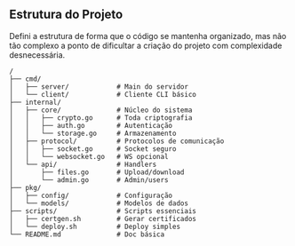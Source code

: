 ## Estrutura do Projeto
Defini a estrutura de forma que o código se mantenha organizado, mas não tão complexo a ponto de dificultar a criação do projeto com complexidade desnecessária.

```
/
├── cmd/
│   ├── server/            # Main do servidor
│   └── client/            # Cliente CLI básico
├── internal/
│   ├── core/              # Núcleo do sistema
│   │   ├── crypto.go      # Toda criptografia
│   │   ├── auth.go        # Autenticação
│   │   └── storage.go     # Armazenamento
│   ├── protocol/          # Protocolos de comunicação
│   │   ├── socket.go      # Socket seguro
│   │   └── websocket.go   # WS opcional
│   └── api/               # Handlers
│       ├── files.go       # Upload/download
│       └── admin.go       # Admin/users
├── pkg/
│   ├── config/            # Configuração
│   └── models/            # Modelos de dados
├── scripts/               # Scripts essenciais
│   ├── certgen.sh         # Gerar certificados
│   └── deploy.sh          # Deploy simples
└── README.md              # Doc básica
```
